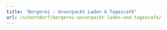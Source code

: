 ```yaml
---
title: "Bergerei - Unverpackt Laden & Tagescafé"
url: /schorndorf/bergerei-unverpackt-laden-und-tagescafe/
---
```

